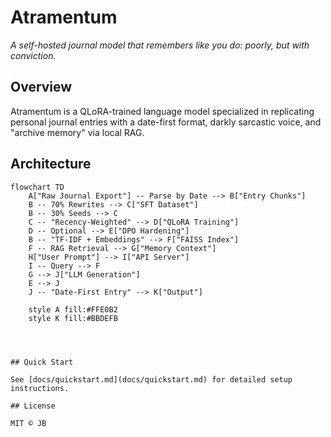 # Atramentum

*A self-hosted journal model that remembers like you do: poorly, but with conviction.*

## Overview

Atramentum is a QLoRA-trained language model specialized in replicating personal journal entries with a date-first format, darkly sarcastic voice, and "archive memory" via local RAG.


## Architecture
```mermaid
flowchart TD
    A["Raw Journal Export"] -- Parse by Date --> B["Entry Chunks"]
    B -- 70% Rewrites --> C["SFT Dataset"]
    B -- 30% Seeds --> C
    C -- "Recency-Weighted" --> D["QLoRA Training"]
    D -- Optional --> E["DPO Hardening"]
    B -- "TF-IDF + Embeddings" --> F["FAISS Index"]
    F -- RAG Retrieval --> G["Memory Context"]
    H["User Prompt"] --> I["API Server"]
    I -- Query --> F
    G --> J["LLM Generation"]
    E --> J
    J -- "Date-First Entry" --> K["Output"]

    style A fill:#FFE0B2
    style K fill:#BBDEFB




## Quick Start

See [docs/quickstart.md](docs/quickstart.md) for detailed setup instructions.

## License

MIT © JB
